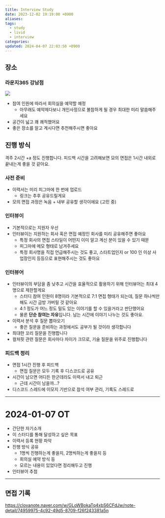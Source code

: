 ```yaml
---
title: Interview Study
date: 2023-12-02 19:19:00 +0900
aliases: 
tags:
  - study
  - livid
  - interview
categories: 
updated: 2024-04-07 22:03:50 +0900
---
```


## 장소

### 라운지365 강남점

![](https://i.imgur.com/9zEzE84.png)

- 참여 인원에 따라서 회의실을 예약할 예정
    - 아무래도 예약제다보니 개인사정으로 불참하게 될 경우 최대한 미리 말씀해주세요
- 공간이 넓고 꽤 쾌적했어요
- 좋은 장소를 알고 계시다면 추천해주시면 좋아요

## 진행 방식

격주 2시간 +a 정도 진행합니다. 피드백 시간을 고려해보면 모의 면접은 1시간 내외로 끝내는게 좋을 것 같아요.

### 사전 준비

- 이력서는 미리 피그마에 한 번에 업로드
    - 링크는 추후 공유드릴게요
- 모의 면접 과정은 녹음 + 내부 공유할 생각이에요 (고민 중)

### 인터뷰이

- 기본적으로는 지원자 우선
- 인터뷰이는 지원하는 회사 혹은 면접 예정인 회사를 미리 공유해주면 좋아요
    - 특정 회사의 면접 스타일이 어떤지 이미 알고 계신 분이 있을 수 있기 때문
    - 피그마에 메모 형태로 남겨주세요
    - 특정 회사명을 직접 언급해주시는 것도 좋고, 스타트업인지 or 100 인 이상 사업장인지 등등으로 표현해주시는 것도 좋아요

### 인터뷰어

- 인터뷰이의 부담을 좀 낮추고 시간을 효율적으로 활용하기 위해 인터뷰어는 최대 4명으로 제한할게요
    - 스터디 참여 인원이 8명이라 기본적으로 7:1 면접 형태가 되는데, 질문 하나씩만 해도 시간 금방 가버릴 것 같아요
    - 4:1 정도가 어느 정도 밀도 있는 이야기를 할 수 있을거라고 판단했어요
    - 물론 **단순 참여는 자유**입니다. 남는 시간에 이야기 나누는 것도 좋아요.
- 이력서 분석 후 질문 뽑아오기
    - 좋은 질문을 준비하는 과정에서도 공부가 될 것이라 생각합니다
- 최대한 꼬리 질문을 진행합니다
- 컬처핏 관련 질문은 회사마다 차이가 크므로, 기술 질문을 위주로 진행합니다

### 피드백 정리

- 면접 1시간 진행 후 피드백
    - 면접 질문은 모두 기록 후 디스코드로 공유
- 시간이 남으면 어디든 한군데라도 이력서 내고 퇴근
    - 근데 시간이 남을까...?
- 디스코드 스레드에 이모지 기반으로 참석 여부 관리, 기록도 스레드로

---

# 2024-01-07 OT

- 간단한 자기소개
- 이 스터디를 통해 달성하고 싶은 목표
- 이력서 등록 현황 파악
- 진행 방식 공유
    - 1명씩 진행하는게 좋을지, 2명씩하는게 좋을지 등
    - 회의실 예약 방식 등
    - 모르는 내용이 있었다면 정리해두고 진행
- 인터뷰어 추첨

---

## 면접 기록

https://clovanote.naver.com/w/GLoWBokaTq4xbS6CFdJw/note-detail/74959975-4c92-49d5-8709-f26f243381a5n
